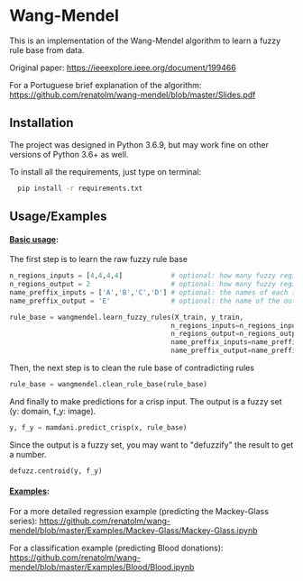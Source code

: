 
# Wang-Mendel

This is an implementation of the Wang-Mendel algorithm to learn a fuzzy 
rule base from data.


Original paper: https://ieeexplore.ieee.org/document/199466


For a Portuguese brief explanation of the algorithm: https://github.com/renatolm/wang-mendel/blob/master/Slides.pdf
## Installation

The project was designed in Python 3.6.9, but may work fine on other
versions of Python 3.6+ as well.

To install all the requirements, just type on terminal:

```bash
  pip install -r requirements.txt
```
    
## Usage/Examples

#### <u>Basic usage</u>:

The first step is to learn the raw fuzzy rule base
```python
n_regions_inputs = [4,4,4,4]            # optional: how many fuzzy regions for each input variable
n_regions_output = 2                    # optional: how many fuzzy regions for the output variable
name_preffix_inputs = ['A','B','C','D'] # optional: the names of each input variable
name_preffix_output = 'E'               # optional: the name of the output variable

rule_base = wangmendel.learn_fuzzy_rules(X_train, y_train,
                                        n_regions_inputs=n_regions_inputs,
                                        n_regions_output=n_regions_output,
                                        name_preffix_inputs=name_preffix_inputs,
                                        name_preffix_output=name_preffix_output)
```

Then, the next step is to clean the rule base of contradicting rules    
```python
rule_base = wangmendel.clean_rule_base(rule_base)
```

And finally to make predictions for a crisp input. The output is a fuzzy set (y: domain, f_y: image).
```python
y, f_y = mamdani.predict_crisp(x, rule_base)
```
Since the output is a fuzzy set, you may want to "defuzzify" the result
to get a number.
```python
defuzz.centroid(y, f_y)
```


#### <u>Examples</u>:
For a more detailed regression example (predicting the Mackey-Glass series): https://github.com/renatolm/wang-mendel/blob/master/Examples/Mackey-Glass/Mackey-Glass.ipynb

For a classification example (predicting Blood donations): https://github.com/renatolm/wang-mendel/blob/master/Examples/Blood/Blood.ipynb
